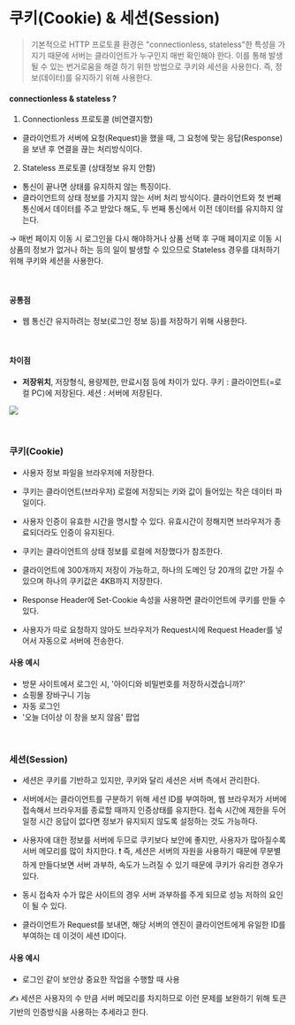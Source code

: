 # 쿠키(Cookie) & 세션(Session)

> 기본적으로 HTTP 프로토콜 환경은 "connectionless, stateless"한 특성을 가지기 때문에 서버는 클라이언트가 누구인지 매번 확인해야 한다. 이를 통해 발생될 수 있는 번거로움을 해결 하기 위한 방법으로 쿠키와 세션을 사용한다. 즉, 정보(데이터)를 유지하기 위해 사용한다.

#### connectionless & stateless ?

1. Connectionless 프로토콜 (비연결지향)

- 클라이언트가 서버에 요청(Request)을 했을 때, 그 요청에 맞는 응답(Response)을 보낸 후 연결을 끊는 처리방식이다.

2. Stateless 프로토콜 (상태정보 유지 안함)

- 통신이 끝나면 상태를 유지하지 않는 특징이다.
- 클라이언트의 상태 정보를 가지지 않는 서버 처리 방식이다. 클라이언트와 첫 번째 통신에서 데이터를 주고 받았다 해도, 두 번째 통신에서 이전 데이터를 유지하지 않는다.

→ 매번 페이지 이동 시 로그인을 다시 해야하거나 상품 선택 후 구매 페이지로 이동 시 상품의 정보가 없거나 하는 등의 일이 발생할 수 있으므로 Stateless 경우를 대처하기 위해 쿠키와 세션을 사용한다.

<br>

#### 공통점

- 웹 통신간 유지하려는 정보(로그인 정보 등)를 저장하기 위해 사용한다.

<br>

#### 차이점

- **저장위치**, 저장형식, 용량제한, 만료시점 등에 차이가 있다.
  쿠키 : 클라이언트(=로컬 PC)에 저장된다.
  세션 : 서버에 저장된다.

![](https://velog.velcdn.com/images/seul06/post/8d97668f-6592-45e4-8721-08e9a09ce713/image.png)

<br>

### 쿠키(Cookie)

- 사용자 정보 파일을 브라우저에 저장한다.
- 쿠키는 클라이언트(브라우저) 로컬에 저장되는 키와 값이 들어있는 작은 데이터 파일이다.
- 사용자 인증이 유효한 시간을 명시할 수 있다. 유효시간이 정해지면 브라우저가 종료되더라도 인증이 유지된다.

- 쿠키는 클라이언트의 상태 정보를 로컬에 저장했다가 참조한다.
- 클라이언트에 300개까지 저장이 가능하고, 하나의 도메인 당 20개의 값만 가질 수 있으며 하나의 쿠키값은 4KB까지 저장한다.
- Response Header에 Set-Cookie 속성을 사용하면 클라이언트에 쿠키를 만들 수 있다.
- 사용자가 따로 요청하지 않아도 브라우저가 Request시에 Request Header를 넣어서 자동으로 서버에 전송한다.

#### 사용 예시

- 방문 사이트에서 로그인 시, '아이디와 비밀번호를 저장하시겠습니까?'
- 쇼핑몰 장바구니 기능
- 자동 로그인
- '오늘 더이상 이 창을 보지 않음' 팝업

<br>

### 세션(Session)

- 세션은 쿠키를 기반하고 있지만, 쿠키와 달리 세션은 서버 측에서 관리한다.
- 서버에서는 클라이언트를 구분하기 위해 세션 ID를 부여하며, 웹 브라우저가 서버에 접속해서 브라우저를 종료할 때까지 인증상태를 유지한다.
  접속 시간에 제한을 두어 일정 시간 응답이 없다면 정보가 유지되지 않도록 설정하는 것도 가능하다.
- 사용자에 대한 정보를 서버에 두므로 쿠키보다 보안에 좋지만, 사용자가 많아질수록 서버 메모리를 많이 차지한다.
  ❗️ 즉, 세션은 서버의 자원을 사용하기 때문에 무분별하게 만들다보면 서버 과부하, 속도가 느려질 수 있기 때문에 쿠키가 유리한 경우가 있다.

- 동시 접속자 수가 많은 사이트의 경우 서버 과부하를 주게 되므로 성능 저하의 요인이 될 수 있다.
- 클라이언트가 Request를 보내면, 해당 서버의 엔진이 클라이언트에게 유일한 ID를 부여하는 데 이것이 세션 ID이다.

#### 사용 예시

- 로그인 같이 보안상 중요한 작업을 수행할 때 사용

✍️ 세션은 사용자의 수 만큼 서버 메모리를 차지하므로 이런 문제를 보완하기 위해 토큰 기반의 인증방식을 사용하는 추세라고 한다.
